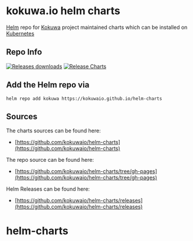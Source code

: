 # kokuwa.io helm charts

[Helm](https://helm.sh/) repo for [Kokuwa](https://kokuwa.io) project maintained charts which can be installed on [Kubernetes](https://kubernetes.io/)

## Repo Info

[![Releases downloads](https://img.shields.io/github/downloads/kokuwaio/helm-charts/total.svg)](https://github.com/kokuwaio/helm-charts/releases)
[![Release Charts](https://github.com/kokuwaio/helm-charts/workflows/Release%20Charts/badge.svg)](https://github.com/kokuwaio/helm-charts/commits/main)

## Add the Helm repo via

```console
helm repo add kokuwa https://kokuwaio.github.io/helm-charts
```

## Sources

The charts sources can be found here:
* [https://github.com/kokuwaio/helm-charts](https://github.com/kokuwaio/helm-charts)

The repo source can be found here:
* [https://github.com/kokuwaio/helm-charts/tree/gh-pages](https://github.com/kokuwaio/helm-charts/tree/gh-pages)

Helm Releases can be found here:
* [https://github.com/kokuwaio/helm-charts/releases](https://github.com/kokuwaio/helm-charts/releases)


# helm-charts
